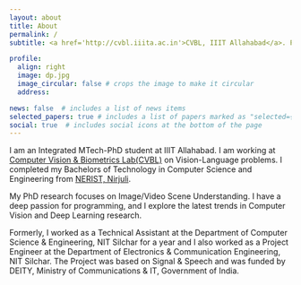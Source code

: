 ```yaml
---
layout: about
title: About
permalink: /
subtitle: <a href='http://cvbl.iiita.ac.in'>CVBL, IIIT Allahabad</a>. Prayagraj, UP. India.

profile:
  align: right
  image: dp.jpg
  image_circular: false # crops the image to make it circular
  address: 

news: false  # includes a list of news items
selected_papers: true # includes a list of papers marked as "selected={true}"
social: true  # includes social icons at the bottom of the page
---
```

I am an Integrated MTech-PhD student at IIIT Allahabad. I am working at <a href="https://cvbl.iiita.ac.in">Computer Vision & Biometrics Lab(CVBL)</a> on Vision-Language problems. I completed my Bachelors of Technology in Computer Science and Engineering from <a href="https://nerist.ac.in">NERIST, Nirjuli</a>. 

My PhD research focuses on Image/Video Scene Understanding. I have a deep passion for programming, and I explore the latest trends in Computer Vision and Deep Learning research.

Formerly, I worked as a Technical Assistant at the Department of Computer Science & Engineering, NIT Silchar for a year and I also worked as a Project Engineer at the Department of Electronics & Communication Engineering, NIT Silchar. The Project was based on Signal & Speech and was funded by DEITY, Ministry of Communications & IT, Government of India.
